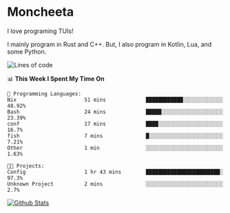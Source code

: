 # Moncheeta

I love programing TUIs!

I mainly program in Rust and C++. But, I also program in Kotlin, Lua, and some Python.

<!--START_SECTION:waka-->
![Lines of code](https://img.shields.io/badge/From%20Hello%20World%20I%27ve%20Written-3%20Thousand%20lines%20of%20code-blue)

📊 **This Week I Spent My Time On** 

```text
💬 Programming Languages: 
Nix                      51 mins             ████████████░░░░░░░░░░░░░   48.92% 
Bash                     24 mins             █████░░░░░░░░░░░░░░░░░░░░   23.39% 
conf                     17 mins             ████░░░░░░░░░░░░░░░░░░░░░   16.7% 
fish                     7 mins              █░░░░░░░░░░░░░░░░░░░░░░░░   7.21% 
Other                    1 min               ░░░░░░░░░░░░░░░░░░░░░░░░░   1.63%

🐱‍💻 Projects: 
Config                   1 hr 43 mins        ████████████████████████░   97.3% 
Unknown Project          2 mins              ░░░░░░░░░░░░░░░░░░░░░░░░░   2.7%

```


<!--END_SECTION:waka-->

[![Github Stats](https://github-readme-stats.vercel.app/api?username=Moncheeta&show_icons=true&hide=stars&include_all_commits=true&theme=dracula)](https://github.com/anuraghazra/github-readme-stats)
